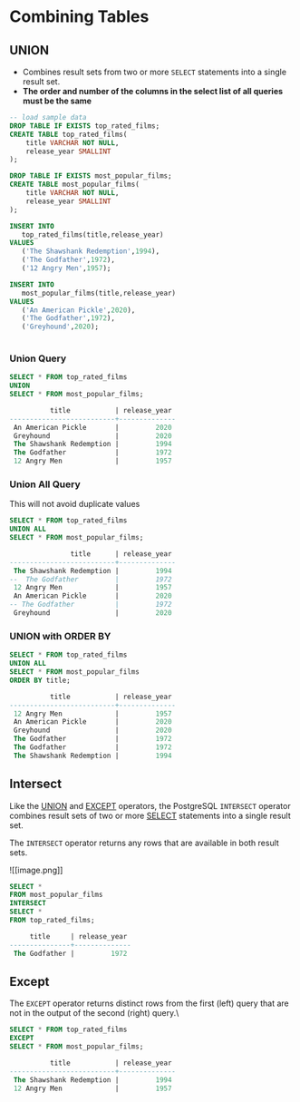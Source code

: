 # Combining Tables

## UNION

* Combines result sets from two or more `SELECT` statements into a single result set.
* **The order and number of the columns in the select list of all queries must be the same**

```sql
-- load sample data
DROP TABLE IF EXISTS top_rated_films;
CREATE TABLE top_rated_films(
	title VARCHAR NOT NULL,
	release_year SMALLINT
);

DROP TABLE IF EXISTS most_popular_films;
CREATE TABLE most_popular_films(
	title VARCHAR NOT NULL,
	release_year SMALLINT
);

INSERT INTO 
   top_rated_films(title,release_year)
VALUES
   ('The Shawshank Redemption',1994),
   ('The Godfather',1972),
   ('12 Angry Men',1957);

INSERT INTO 
   most_popular_films(title,release_year)
VALUES
   ('An American Pickle',2020),
   ('The Godfather',1972),
   ('Greyhound',2020);
   
```

### Union Query

```sql
SELECT * FROM top_rated_films
UNION
SELECT * FROM most_popular_films;

          title           | release_year 
--------------------------+--------------
 An American Pickle       |         2020
 Greyhound                |         2020
 The Shawshank Redemption |         1994
 The Godfather            |         1972
 12 Angry Men             |         1957
```

### Union All Query

This will not avoid duplicate values

```sql
SELECT * FROM top_rated_films
UNION ALL
SELECT * FROM most_popular_films;

               title      | release_year 
--------------------------+--------------
 The Shawshank Redemption |         1994
--  The Godfather         |         1972
 12 Angry Men             |         1957
 An American Pickle       |         2020
-- The Godfather          |         1972
 Greyhound                |         2020

```

### UNION with ORDER BY

```sql
SELECT * FROM top_rated_films
UNION ALL
SELECT * FROM most_popular_films
ORDER BY title;

          title           | release_year 
--------------------------+--------------
 12 Angry Men             |         1957
 An American Pickle       |         2020
 Greyhound                |         2020
 The Godfather            |         1972
 The Godfather            |         1972
 The Shawshank Redemption |         1994
```

## Intersect

Like the [UNION](https://www.postgresqltutorial.com/postgresql-union/) and [EXCEPT](https://www.postgresqltutorial.com/postgresql-tutorial/postgresql-except/) operators, the PostgreSQL `INTERSECT` operator combines result sets of two or more [SELECT](https://www.postgresqltutorial.com/postgresql-select/) statements into a single result set.

The `INTERSECT` operator returns any rows that are available in both result sets.

![[image.png]]

```sql
SELECT *
FROM most_popular_films 
INTERSECT
SELECT *
FROM top_rated_films;

     title     | release_year 
---------------+--------------
 The Godfather |         1972
```

## Except

The `EXCEPT` operator returns distinct rows from the first (left) query that are not in the output of the second (right) query.\


```sql
SELECT * FROM top_rated_films
EXCEPT 
SELECT * FROM most_popular_films;

          title           | release_year 
--------------------------+--------------
 The Shawshank Redemption |         1994
 12 Angry Men             |         1957
```
